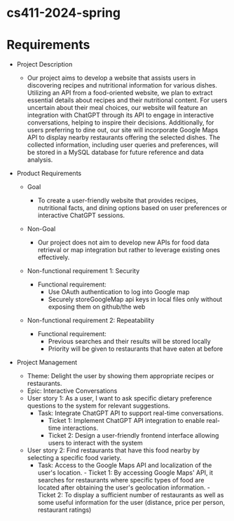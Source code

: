# cs411-2024-spring
#  Requirements

-  Project Description
    -  Our project aims to develop a website that assists users in discovering recipes and
nutritional information for various dishes. Utilizing an API from a food-oriented website,
we plan to extract essential details about recipes and their nutritional content. For users
uncertain about their meal choices, our website will feature an integration with ChatGPT
through its API to engage in interactive conversations, helping to inspire their decisions.
Additionally, for users preferring to dine out, our site will incorporate Google Maps API to
display nearby restaurants offering the selected dishes. The collected information,
including user queries and preferences, will be stored in a MySQL database for future
reference and data analysis.

-  Product Requirements

    -  Goal
        -  To create a user-friendly website that provides recipes, nutritional facts, and dining
        options based on user preferences or interactive ChatGPT sessions.

    -  Non-Goal
        -  Our project does not aim to develop new APIs for food data retrieval or map integration
          but rather to leverage existing ones effectively.
    -  Non-functional requirement 1:  Security
        -  Functional requirement:
            -  Use OAuth authentication to log into Google map
            -  Securely storeGoogleMap api keys in local files only without exposing them on github/the web
    -  Non-functional requirement 2: Repeatability
        -  Functional requirement:
            -  Previous searches and their results will be stored locally
            -  Priority will be given to restaurants that have eaten at before
-  Project Management
    -  Theme:  Delight the user by showing them appropriate recipes or restaurants.
    -  Epic:   Interactive Conversations
    -  User story 1:  As a user, I want to ask specific dietary preference questions to the system for relevant
suggestions.
        -  Task:  Integrate ChatGPT API to support real-time conversations.
            -  Ticket 1:  Implement ChatGPT API integration to enable real-time interactions.
            -  Ticket 2:  Design a user-friendly frontend interface allowing users to interact with the system
    -  User story 2:  Find restaurants that have this food nearby by selecting a specific food variety.
          -  Task:  Access to the Google Maps API and localization of the user's location.
            -  Ticket 1:  By accessing Google Maps' API, it searches for restaurants where specific types of food are located
after obtaining the user's geolocation information.
            -  Ticket 2:  To display a sufficient number of restaurants as well as some useful information for the user
(distance, price per person, restaurant ratings)
